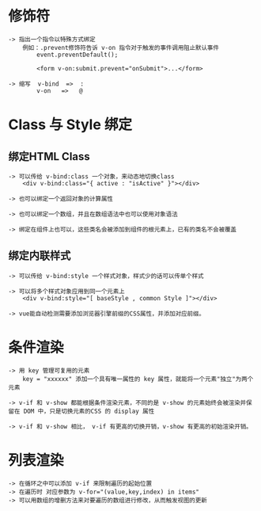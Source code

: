 # 修饰符
    -> 指出一个指令以特殊方式绑定
        例如：.prevent修饰符告诉 v-on 指令对于触发的事件调用阻止默认事件
            event.preventDefault();

            <form v-on:submit.prevent="onSubmit">...</form>

    -> 缩写  v-bind  =>  :
            v-on   =>   @

# Class 与 Style 绑定

## 绑定HTML Class
    -> 可以传给 v-bind:class 一个对象，来动态地切换class 
        <div v-bind:class="{ active : "isActive" }"></div>

    -> 也可以绑定一个返回对象的计算属性

    -> 也可以绑定一个数组，并且在数组语法中也可以使用对象语法

    -> 绑定在组件上也可以，这些类名会被添加到组件的根元素上，已有的类名不会被覆盖

## 绑定内联样式
    -> 可以传给 v-bind:style 一个样式对象，样式少的话可以传单个样式

    -> 可以将多个样式对象应用到同一个元素上
        <div v-bind:style="[ baseStyle , common Style ]"></div>

    -> vue能自动检测需要添加浏览器引擎前缀的CSS属性，并添加对应前缀。

# 条件渲染
    -> 用 key 管理可复用的元素
        key = "xxxxxx" 添加一个具有唯一属性的 key 属性，就能将一个元素"独立"为两个元素

    -> v-if 和 v-show 都能根据条件渲染元素，不同的是 v-show 的元素始终会被渲染并保留在 DOM 中，只是切换元素的CSS 的 display 属性

    -> v-if 和 v-show 相比， v-if 有更高的切换开销，v-show 有更高的初始渲染开销。

# 列表渲染 
    -> 在循环之中可以添加 v-if 来限制遍历的起始位置
    -> 在遍历时 对应参数为 v-for="(value,key,index) in items"
    -> 可以用数组的增删方法来对要遍历的数组进行修改，从而触发视图的更新